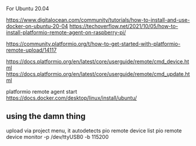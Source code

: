 For Ubuntu 20.04



https://www.digitalocean.com/community/tutorials/how-to-install-and-use-docker-on-ubuntu-20-04
https://techoverflow.net/2021/10/05/how-to-install-platformio-remote-agent-on-raspberry-pi/

https://community.platformio.org/t/how-to-get-started-with-platformio-remote-upload/14117

https://docs.platformio.org/en/latest/core/userguide/remote/cmd_device.html
https://docs.platformio.org/en/latest/core/userguide/remote/cmd_update.html

platformio remote agent start
https://docs.docker.com/desktop/linux/install/ubuntu/

## using the damn thing

upload via project menu, it autodetects
pio remote device list
pio remote device monitor -p /dev/ttyUSB0 -b 115200